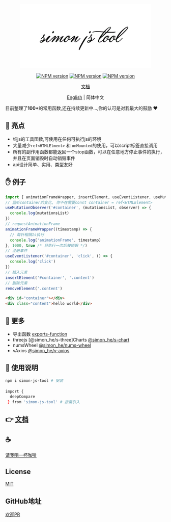 <p align="center">
<img height="200" src="./assets/kv.png" alt="simon-js-tool">
</p>
<p align="center"><a href="https://www.npmjs.com/package/simon-js-tool"><img src="https://img.shields.io/npm/v/simon-js-tool?color=3fb883&amp;label=" alt="NPM version"></a>
<a href="https://www.npmjs.com/package/simon-js-tool"><img src="https://img.shields.io/npm/dm/simon-js-tool?style=social" alt="NPM version"></a>
<a href="https://github.com/Simon-He95/simon-js-tool"><img src="https://img.shields.io/github/stars/Simon-He95/simon-js-tool?style=social" alt="NPM version"></a>
</p>
<p align="center"><a href="http://vitepress.hejian.club/">文档</a></p>
<p align="center"> <a href="./README_en.md">English</a> | 简体中文</p>

目前整理了<strong>100+</strong>的常用函数,还在持续更新中...,你的认可是对我最大的鼓励 :hearts:


## :100: 亮点
- 纯js的工具函数,可使用在任何可执行js的环境
- 大量减少`ref<HTMLElment>` 和 `onMounted`的使用，可以script标签直接调用
- 所有的副作用函数都能返回一个stop函数，可以在任意地方停止事件的执行，并且在页面销毁时自动销毁事件
- api设计简单、实用、类型友好

## &#x270B; 例子
```js
import { animationFrameWrapper, insertElement, useEventListener, useMutationObserver } from 'simon-js-tool'
// 监听container的变化, 你不在需要const container = ref<HTMLElement>
useMutationObserver('#container', (mutationsList, observer) => {
  console.log(mutationsList)
})
// requestAnimationFrame
animationFrameWrapper((timestamp) => {
  // 每针相隔1s执行
  console.log('animationFrame', timestamp)
}, 1000, true /* 只执行一次后被销毁 */)
// 注册事件
useEventListener('#container', 'click', () => {
  console.log('click')
})
// 插入元素
insertElement('#container', '.content')
// 删除元素
removeElement('.content')
```
```html
<div id="container"></div>
<div class="content">hello world</div>
```

## :balloon: 更多
- 导出函数 [exports-function](https://github.com/SimonHe1995/exportsFunction)
- threejs [@simon_he/s-three]Charts [@simon_he/s-chart](https://github.com/SimonHe1995/sCharts)
- numsWheel [@simon_he/nums-wheel](https://github.com/SimonHe1995/numsWheel)
- vAxios [@simon_he/v-axios](https://github.com/SimonHe1995/vAxios)



## :book: 使用说明
```bash
npm i simon-js-tool # 安装

import { 
  deepCompare
 } from 'simon-js-tool' # 按需引入

```

## 👉 [文档](http://vitepress.hejian.club/)


## :coffee: 
[请我喝一杯咖啡](https://github.com/Simon-He95/sponsor)

## License
[MIT](./license)

## GitHub地址
[欢迎PR](https://github.com/Simon-He95/simon-js-tool)

